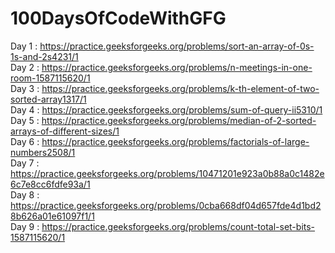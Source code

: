 # 100DaysOfCodeWithGFG

Day 1 : https://practice.geeksforgeeks.org/problems/sort-an-array-of-0s-1s-and-2s4231/1<br/>
Day 2 : https://practice.geeksforgeeks.org/problems/n-meetings-in-one-room-1587115620/1<br/>
Day 3 : https://practice.geeksforgeeks.org/problems/k-th-element-of-two-sorted-array1317/1<br/>
Day 4 : https://practice.geeksforgeeks.org/problems/sum-of-query-ii5310/1<br />
Day 5 : https://practice.geeksforgeeks.org/problems/median-of-2-sorted-arrays-of-different-sizes/1<br />
Day 6 : https://practice.geeksforgeeks.org/problems/factorials-of-large-numbers2508/1<br />
Day 7 : https://practice.geeksforgeeks.org/problems/10471201e923a0b88a0c1482e6c7e8cc6fdfe93a/1<br />
Day 8 : https://practice.geeksforgeeks.org/problems/0cba668df04d657fde4d1bd28b626a01e61097f1/1<br />
Day 9 : https://practice.geeksforgeeks.org/problems/count-total-set-bits-1587115620/1<br />
